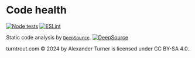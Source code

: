 # Code health 

[![Node tests](https://github.com/alexander-turner/TurnTrout.com/actions/workflows/node.js.yml/badge.svg)](https://github.com/alexander-turner/TurnTrout.com/actions/workflows/node.js.yml) [![ESLint](https://github.com/alexander-turner/TurnTrout.com/actions/workflows/eslint.yml/badge.svg)](https://github.com/alexander-turner/TurnTrout.com/actions/workflows/eslint.yml)

Static code analysis by [`DeepSource`](deepsource.com). [![DeepSource](https://app.deepsource.com/gh/alexander-turner/TurnTrout.com.svg/?label=active+issues&show_trend=true&token=Uwx9Q68JFvapkwk26AqQzswN)](https://app.deepsource.com/gh/alexander-turner/TurnTrout.com/)

turntrout.com © 2024 by Alexander Turner is licensed under CC BY-SA 4.0.
